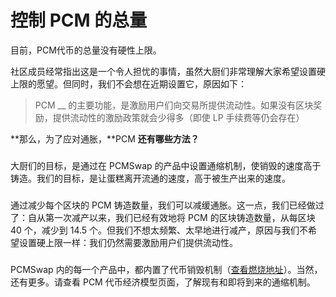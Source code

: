 # 控制 PCM 的总量

目前，PCM代币的总量没有硬性上限。

社区成员经常指出这是一个令人担忧的事情，虽然大厨们非常理解大家希望设置硬上限的愿望。但同时，我们不会想在近期设置它，原因如下：

> PCM __ 的主要功能，是激励用户们向交易所提供流动性。如果没有区块奖励，提供流动性的激励政策就会少得多（即使 LP 手续费等仍会存在）

**那么，为了应对通胀，**PCM **还有哪些方法？**

### &#x20;<a href="#ru-he-zai-bu-she-zhi-ying-shang-xian-de-tong-shi-jian-shao-cake-gong-ying-liang" id="ru-he-zai-bu-she-zhi-ying-shang-xian-de-tong-shi-jian-shao-cake-gong-ying-liang"></a>

大厨们的目标，是通过在 PCMSwap 的产品中设置通缩机制，使销毁的速度高于铸造。我们的目标，是让蛋糕离开流通的速度，高于被生产出来的速度。

### &#x20;<a href="#jian-shao-qu-kuai-chan-liang" id="jian-shao-qu-kuai-chan-liang"></a>

通过减少每个区块的 PCM 铸造数量，我们可以减缓通胀。这一点，我们已经做过了：自从第一次减产以来，我们已经有效地将 PCM 的区块铸造数量，从每区块 40 个，减少到 14.5 个。但我们不想太频繁、太早地进行减产，原因与我们不希望设置硬上限一样：我们仍然需要激励用户们提供流动性。

### &#x20;<a href="#tong-suo-ji-zhi" id="tong-suo-ji-zhi"></a>

PCMSwap 内的每一个产品中，都内置了代币销毁机制（[查看燃烧地址](broken-reference)）。当然，还有更多。请查看 PCM 代币经济模型页面，了解现有和即将到来的通缩机制。
